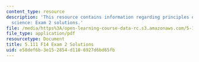 ```yaml
---
content_type: resource
description: 'This resource contains information regarding principles of chemical
  science: Exam 2 solutions.'
file: /media/https%3A/open-learning-course-data-rc.s3.amazonaws.com/5-111sc-principles-of-chemical-science-fall-2014/e58def6b3e152854d1106927d6bd65fb_MIT5_111F14_Exam2Sol.pdf
file_type: application/pdf
resourcetype: Document
title: 5.111 F14 Exam 2 Solutions
uid: e58def6b-3e15-2854-d110-6927d6bd65fb
---
```

